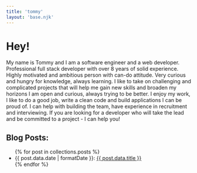 ```yaml
---
title: 'tommy'
layout: 'base.njk'
---
```

<h1 class="mb-2 text-2xl md:text-3xl font-semibold text-white">Hey!</h2>

My name is Tommy and I am a software engineer and a web developer. Professional full stack developer with over 8 years of solid experience. Highly motivated and ambitious person with can-do attitude. Very curious and hungry for knowledge, always learning. I like to take on challenging and complicated projects that will help me gain new skills and broaden my horizons
I am open and curious, always trying to be better. I enjoy my work, I like to do a good job, write a clean code and build applications I can be proud of. I can help with building the team, have experience in recruitment and interviewing. If you are looking for a developer who will take the lead and be committed to a project - I can help you!


<h2 class="mb-2 text-lg font-semibold text-white">Blog Posts:</h2>
<ul class="space-y-1 max-w-md text-gray-100">
{% for post in collections.posts  %}
<li><time class="italic" datetime="{{ post.date }}">{{ post.data.date | formatDate }}</time>: <a class="font-semibold" href="{{ post.url }}">{{ post.data.title }}</a></li>
{% endfor %}
</ul>